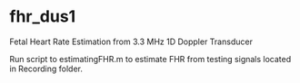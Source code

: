 # fhr_dus1
Fetal Heart Rate Estimation from 3.3 MHz 1D Doppler Transducer 



Run script to estimatingFHR.m to estimate FHR from testing signals located in Recording folder.


